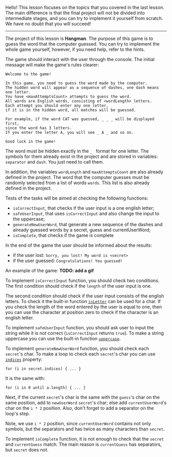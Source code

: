 Hello! This lesson focuses on the topics that you covered in the last lesson.
The main difference is that the final project will not be divided into intermediate stages,
and you can try to implement it yourself from scratch.
We have no doubt that you will succeed!

----

The project of this lesson is **Hangman**.
The purpose of this game is to guess the word that the computer guessed.
You can try to implement the whole game yourself, however, if you need help, 
refer to the hints.

The game should interact with the user through the console. The initial message will make the game's rules clearer:
```text
Welcome to the game!

In this game, you need to guess the word made by the computer.
The hidden word will appear as a sequence of dashes, one dash means one letter.
You have <maxAttemptsCount> attempts to guess the word.
All words are English words, consisting of <wordLength> letters.
Each attempt you should enter any one letter, 
if it is in the hidden word, all matches will be guessed.

For example, if the word CAT was guessed, _ _ _ will be displayed first,
since the word has 3 letters.
If you enter the letter A, you will see _ A _ and so on.

Good luck in the game!
```

The word must be hidden exactly in the `_ ` format for one letter. 
The symbols for them already exist in the project and are stored in variables: `separator` and `dash`. 
You just need to call them.

In addition, the variables `wordLength` and `maxAttemptsCount` are also already defined in the project.
The word that the computer guesses must be randomly selected from a list of words `words`. 
This list is also already defined in the project.

Tests of the tasks will be aimed at checking the following functions:

- `isCorrectInput`, that checks if the user input is a one english letter;
- `safeUserInput`, that uses `isCorrectInput` and also change the input to the uppercase;
- `generateNewUserWord`, that generate a new sequence of the dashes and already guessed words 
by a secret, guess and currentUserWord;
- `isComplete`, that checks if the game is complete

In the end of the game the user should be informed about the results:
- if the user lost: `Sorry, you lost! My word is <secret>`
- if the user guessed: `Congratulations! You guessed!`

An example of the game: **TODO: add a gif**

<div class="hint">

  To implement `isCorrectInput` function, you should check two conditions. 
  The first condition should check if the `length` of the user input is one. 

  The second condition should check if the user input consists of the english letters.
  To check it the built-in function <a href='https://kotlinlang.org/api/latest/jvm/stdlib/kotlin.text/is-letter.html'>`isLetter`</a> can be used for a char.
  If you check the length of the word entered by the user is equal to one, 
  then you can use the character at position zero to check if the character is an english letter.
</div>

<div class="hint">

   To implement `safeUserInput` function, you should ask user to input the string 
   while it is not correct (`isCorrectInput` returns `true`). 
   To make a string uppercase you can use the built-in function <a href="https://kotlinlang.org/api/latest/jvm/stdlib/kotlin.text/uppercase.html">`uppercase`</a>.
</div>

<div class="hint">

   To implement `generateNewUserWord` function, you should check each `secret`'s char.
   To make a loop to check each `secret`'s char you can use <a href="https://kotlinlang.org/api/latest/jvm/stdlib/kotlin.text/indices.html">`indices`</a> property:
   ```
   for (i in secret.indices) { ... }
   ```
   It is the same with:
   ```
   for (i in 0 until a.length) { ... }
   ```
   
   Next, if the current `secret`'s char is the same with the `guess`'s char on the same position, 
   add to `newUserWord` `secret`'s char; else add `currentUserWord`'s char on the `i * 2` position.
   Also, don't forget to add a separator on the loop's step.

   Note, we use `i * 2` position, since `currentUserWord` contains not only symbols, 
   but the separators and has twice as many characters than `secret`.
</div>

<div class="hint">

   To implement `isComplete` function, it is not enough to check that the `secret` and `currentGuess` match.
   The main reason is `currentGuess` has separators, but `secret` does not.
</div>